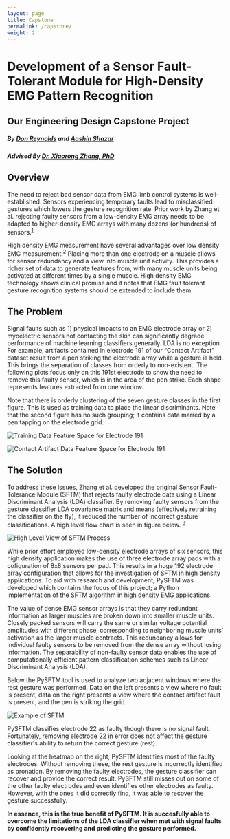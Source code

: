```yaml
---
layout: page
title: Capstone
permalink: /capstone/
weight: 2
---
```


# **Development of a Sensor Fault-Tolerant Module for High-Density EMG Pattern Recognition**
## Our Engineering Design Capstone Project 
##### By [Don Reynolds](https://www.linkedin.com/in/donvision/ "Don Reynolds") and [Aashin Shazar](https://www.linkedin.com/in/aashinshazar/ " Aashin Shazar")
##### Advised By  [Dr. Xiaorong Zhang, PhD](http://www.sfsu-icelab.org/people/ "Dr. Xiaorong Zhang, PhD")

## Overview
The need to reject bad sensor data from EMG limb control systems is well-established. Sensors experiencing temporary faults lead to misclassified gestures which lowers the gesture recognition rate. Prior work by Zhang et al. rejecting faulty sensors from a low-density EMG array needs to be adapted to higher-density EMG arrays with many dozens (or hundreds) of sensors.<sup>[1](https://pubmed.ncbi.nlm.nih.gov/25888946/)</sup> 

High density EMG measurement have several advantages over low density EMG measurement.<sup>[2](https://ncbi.nlm.nih.gov/pubmed/17085302)</sup> Placing more than one electrode on a muscle allows for sensor redundancy and a view into muscle unit activity. This provides a richer set of data to generate features from, with many muscle units being activated at different times by a single muscle. High density EMG technology shows clinical promise and it notes that EMG fault tolerant gesture recognition systems should be extended to include them.

## The Problem
Signal faults such as 1) physical impacts to an EMG electrode array or 2) myoelectric sensors not contacting the skin can significantly degrade performance of machine learning classifiers generally. LDA is no exception. For example,  artifacts contained in electrode 191 of our “Contact Artifact” dataset result from a pen striking the electrode array while a gesture is held. This brings the separation of classes from orderly to non-existent. The following plots focus only on this 191st electrode to show the need to remove this faulty sensor, which is in the area of the pen strike. Each shape represents features extracted from one window.

Note that there is orderly clustering of the seven gesture classes in the first figure. This is used as training data to place the linear discriminants. Note that the second figure has no such grouping; it contains data marred by a pen tapping on the electrode grid.

![Training Data Feature Space for Electrode 191](http://ashazar.me/assets/t1.jpg)

![Contact Artifact Data Feature Space for Electrode 191](http://ashazar.me/assets/t2.jpg)
## The Solution
To address these issues, Zhang et al. developed the original Sensor Fault-Tolerance Module (SFTM) that rejects faulty electrode data using a Linear Discriminant Analysis (LDA) classifier. By removing faulty sensors from the gesture classifier LDA covariance matrix and means (effectively retraining the classifier on the fly), it  reduced the number of incorrect gesture classifications. A high level flow chart is seen in figure below. <sup>[3](https://pubmed.ncbi.nlm.nih.gov/25888946/)</sup>

![High Level View of SFTM Process](http://ashazar.me/assets/SFTM.jpg)

While prior effort employed low-density electrode arrays of six sensors, this high density application makes the use of three electrode array pads with a cofiguration of 8x8 sensors per pad. This results in a huge 192 electrode array configuration that allows for the investigation of SFTM in high density applications. To aid with research and development, PySFTM was developed which contains the focus of this project; a Python implementation of the SFTM algorithm in high density EMG applications.

The value of dense EMG sensor arrays is that they carry redundant information as larger muscles are broken down into smaller muscle units. Closely packed sensors will carry the same or similar voltage potential amplitudes with different phase, corresponding to neighboring muscle units’ activation as the larger muscle contracts. This redundancy allows for individual faulty sensors to be removed from the dense array without losing information. The separability of non-faulty sensor data enables the use of computationally efficient pattern classification schemes such as Linear Discriminant Analysis (LDA).

Below the PySFTM tool is used to analyze two adjacent windows where the rest gesture was performed. Data on the left presents a view where no fault is present, data on the right presents a view where the contact artifact fault is present, and the pen is striking the grid. 

![Example of SFTM](http://ashazar.me/assets/demo.jpg)

PySFTM classifies electrode 22 as faulty though there is no signal fault. Fortunately, removing electrode 22 in error does not affect the gesture classifier's ability to return the correct gesture (rest).  

Looking at the heatmap on the right, PySFTM identifies most of the faulty electrodes. Without removing these, the rest gesture is incorrectly identified as pronation. By removing the faulty electrodes, the gesture classifier can recover and provide the correct result. PySFTM still misses out on some of the other faulty electrodes and even identifies other electrodes as faulty. However, with the ones it did correctly find, it was able to recover the gesture successfully. 

**In essence, this is the true benefit of PySFTM. It is succesfully able to overcome the limitations of the LDA classifier when met with signal faults by confidently recovering and predicting the gesture performed.**
